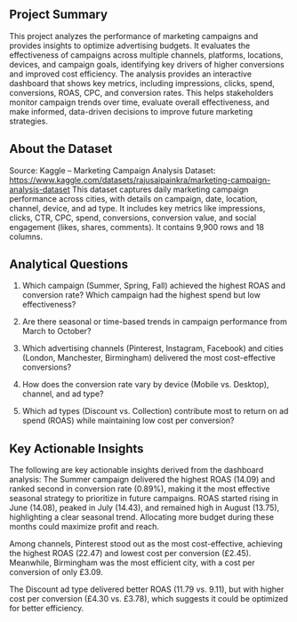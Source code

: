 ## Project Summary

This project analyzes the performance of marketing campaigns and provides insights to optimize advertising budgets. It evaluates the effectiveness of campaigns across multiple channels, platforms, locations, devices, and campaign goals, identifying key drivers of higher conversions and improved cost efficiency.
The analysis provides an interactive dashboard that shows key metrics, including impressions, clicks, spend, conversions, ROAS, CPC, and conversion rates. This helps stakeholders monitor campaign trends over time, evaluate overall effectiveness, and make informed, data-driven decisions to improve future marketing strategies.

## About the Dataset

Source: Kaggle – Marketing Campaign Analysis Dataset: https://www.kaggle.com/datasets/rajusaipainkra/marketing-campaign-analysis-dataset
This dataset captures daily marketing campaign performance across cities, with details on campaign, date, location, channel, device, and ad type. It includes key metrics like impressions, clicks, CTR, CPC, spend, conversions, conversion value, and social engagement (likes, shares, comments). It contains 9,900 rows and 18 columns.

## Analytical Questions

1. Which campaign (Summer, Spring, Fall) achieved the highest ROAS and conversion rate? Which campaign had the highest spend but low effectiveness?

2. Are there seasonal or time-based trends in campaign performance from March to October?

3. Which advertising channels (Pinterest, Instagram, Facebook) and cities (London, Manchester, Birmingham) delivered the most cost-effective conversions?

4. How does the conversion rate vary by device (Mobile vs. Desktop), channel, and ad type?

5. Which ad types (Discount vs. Collection) contribute most to return on ad spend (ROAS) while maintaining low cost per conversion?

## Key Actionable Insights

The following are key actionable insights derived from the dashboard analysis:
The Summer campaign delivered the highest ROAS (14.09) and ranked second in conversion rate (0.89%), making it the most effective seasonal strategy to prioritize in future campaigns. ROAS started rising in June (14.08), peaked in July (14.43), and remained high in August (13.75), highlighting a clear seasonal trend. Allocating more budget during these months could maximize profit and reach.

Among channels, Pinterest stood out as the most cost-effective, achieving the highest ROAS (22.47) and lowest cost per conversion (£2.45). Meanwhile, Birmingham was the most efficient city, with a cost per conversion of only £3.09.

The Discount ad type delivered better ROAS (11.79 vs. 9.11), but with higher cost per conversion (£4.30 vs. £3.78), which suggests it could be optimized for better efficiency.

